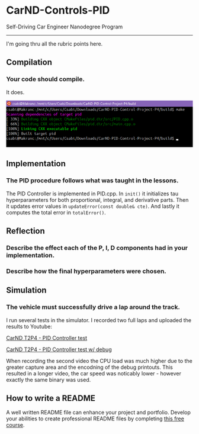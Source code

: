 # CarND-Controls-PID
Self-Driving Car Engineer Nanodegree Program

[//]: # (Image References)

[image1]: ./img/pid-comp.png

---

I'm going thru all the rubric points here.


## Compilation
### Your code should compile.

It does.

![alt text][image1]

## Implementation
### The PID procedure follows what was taught in the lessons.

The PID Controller is implemented in PID.cpp. In `init()` it initializes tau hyperparameters for both proportional, integral, and derivative parts. Then it updates error values in `updateError(const double& cte)`. And lastly it computes the total error in `totalError()`.

## Reflection
### Describe the effect each of the P, I, D components had in your implementation.

### Describe how the final hyperparameters were chosen.

## Simulation
### The vehicle must successfully drive a lap around the track.

I run several tests in the simulator. I recorded two full laps and uploaded the results to Youtube:

[CarND T2P4 - PID Controller test](https://youtu.be/mgS2_w3o0k8)

[CarND T2P4 - PID Controller test w/ debug](https://youtu.be/xdTi8_vWC9g)

When recording the second video the CPU load was much higher due to the greater capture area and the encodning of the debug printouts.
This resulted in a longer video, the car speed was noticably lower - however exactly the same binary was used.

## How to write a README
A well written README file can enhance your project and portfolio.  Develop your abilities to create professional README files by completing [this free course](https://www.udacity.com/course/writing-readmes--ud777).

